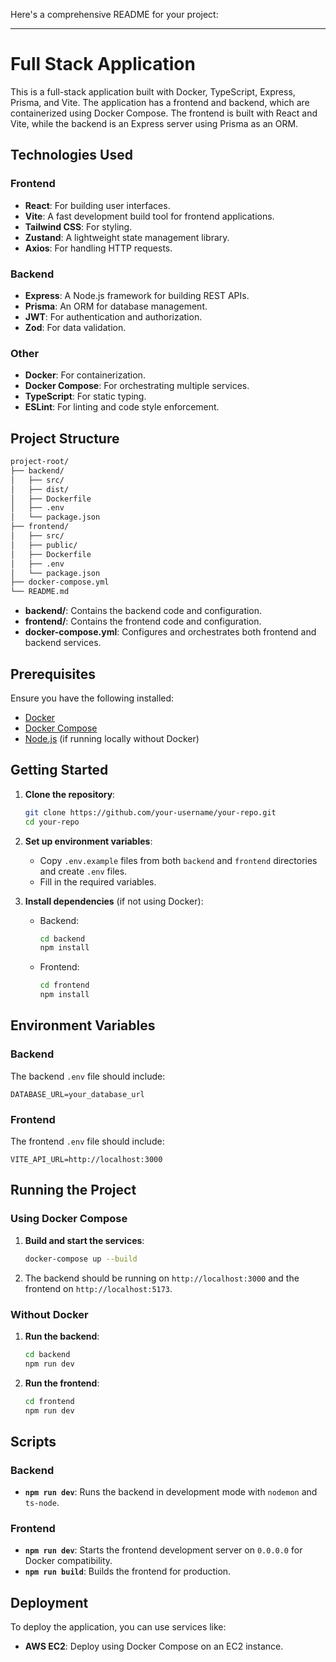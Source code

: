 Here's a comprehensive README for your project:

---

# Full Stack Application

This is a full-stack application built with Docker, TypeScript, Express, Prisma, and Vite. The application has a frontend and backend, which are containerized using Docker Compose. The frontend is built with React and Vite, while the backend is an Express server using Prisma as an ORM.

## Technologies Used

### Frontend
- **React**: For building user interfaces.
- **Vite**: A fast development build tool for frontend applications.
- **Tailwind CSS**: For styling.
- **Zustand**: A lightweight state management library.
- **Axios**: For handling HTTP requests.

### Backend
- **Express**: A Node.js framework for building REST APIs.
- **Prisma**: An ORM for database management.
- **JWT**: For authentication and authorization.
- **Zod**: For data validation.

### Other
- **Docker**: For containerization.
- **Docker Compose**: For orchestrating multiple services.
- **TypeScript**: For static typing.
- **ESLint**: For linting and code style enforcement.

## Project Structure

```bash
project-root/
├── backend/
│   ├── src/
│   ├── dist/
│   ├── Dockerfile
│   ├── .env
│   └── package.json
├── frontend/
│   ├── src/
│   ├── public/
│   ├── Dockerfile
│   ├── .env
│   └── package.json
├── docker-compose.yml
└── README.md
```

- **backend/**: Contains the backend code and configuration.
- **frontend/**: Contains the frontend code and configuration.
- **docker-compose.yml**: Configures and orchestrates both frontend and backend services.

## Prerequisites

Ensure you have the following installed:

- [Docker](https://www.docker.com/)
- [Docker Compose](https://docs.docker.com/compose/)
- [Node.js](https://nodejs.org/) (if running locally without Docker)

## Getting Started

1. **Clone the repository**:
   ```bash
   git clone https://github.com/your-username/your-repo.git
   cd your-repo
   ```

2. **Set up environment variables**:
   - Copy `.env.example` files from both `backend` and `frontend` directories and create `.env` files.
   - Fill in the required variables.

3. **Install dependencies** (if not using Docker):
   - Backend:
     ```bash
     cd backend
     npm install
     ```
   - Frontend:
     ```bash
     cd frontend
     npm install
     ```

## Environment Variables

### Backend
The backend `.env` file should include:
   ```
   DATABASE_URL=your_database_url
   ```

### Frontend
The frontend `.env` file should include:
   ```
   VITE_API_URL=http://localhost:3000
   ```

## Running the Project

### Using Docker Compose

1. **Build and start the services**:
   ```bash
   docker-compose up --build
   ```

2. The backend should be running on `http://localhost:3000` and the frontend on `http://localhost:5173`.

### Without Docker

1. **Run the backend**:
   ```bash
   cd backend
   npm run dev
   ```

2. **Run the frontend**:
   ```bash
   cd frontend
   npm run dev
   ```

## Scripts

### Backend
- **`npm run dev`**: Runs the backend in development mode with `nodemon` and `ts-node`.

### Frontend
- **`npm run dev`**: Starts the frontend development server on `0.0.0.0` for Docker compatibility.
- **`npm run build`**: Builds the frontend for production.

## Deployment

To deploy the application, you can use services like:
- **AWS EC2**: Deploy using Docker Compose on an EC2 instance.
